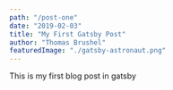 ```yaml
---
path: "/post-one"
date: "2019-02-03"
title: "My First Gatsby Post"
author: "Thomas Brushel"
featuredImage: "./gatsby-astronaut.png"
---
```


This is my first blog post in gatsby